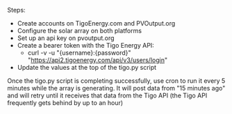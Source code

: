 Steps:

- Create accounts on TigoEnergy.com and PVOutput.org
- Configure the solar array on both platforms
- Set up an api key on pvoutput.org
- Create a bearer token with the Tigo Energy API:
  - curl -v -u "{username}:{password}" "https://api2.tigoenergy.com/api/v3/users/login"
- Update the values at the top of the tigo.py script

Once the tigo.py script is completing successfully, use cron to run it every 5 minutes while the array is generating. It will post data from "15 minutes ago" and will retry until it receives that data from the Tigo API (the Tigo API frequently gets behind by up to an hour)
